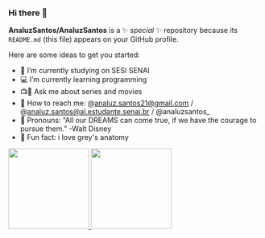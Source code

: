 ### Hi there 👋


**AnaluzSantos/AnaluzSantos** is a ✨ _special_ ✨ repository because its `README.md` (this file) appears on your GitHub profile.

Here are some ideas to get you started:

- 📕 I’m currently studying on SESI SENAI
- 💻 I’m currently learning programming
- 📺🎥 Ask me about series and movies
- 📌 How to reach me: @analuz.santos21@gmail.com / @analuz.santos@al.estudante.senai.br / @analuzsantos_
- 🎯 Pronouns:  “All our DREAMS can come true, if we have the courage to pursue them.” -Walt Disney
- 💖 Fun fact: i love grey's anatomy
<div>
  <a href="https://github.com/AnaluzSantos">
  <img height="160em" src="https://github-readme-stats.vercel.app/api?username=AnaluzSantos&theme=tokyonight&show_icons=true"/>
  <img height="160em" src="https://github-readme-stats.vercel.app/api/top-langs/?username=AnaluzSantos&layout=compact&langs_count=7&theme=tokyonight"/>
    </div>
